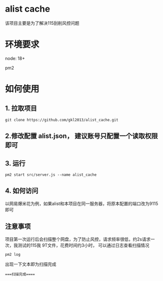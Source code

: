 # alist cache

该项目主要是为了解决115刮削风控问题

# 环境要求

node: 18+

pm2

# 如何使用

## 1. 拉取项目

```angular2html
git clone https://github.com/gkl2013/alist_cache.git
```

## 2.修改配置 alist.json， 建议账号只配置一个读取权限即可

## 3. 运行

```angular2html
pm2 start src/server.js --name alist_cache
```
## 4. 如何访问

以网易爆米花为例，如果alist和本项目在同一服务器，将原本配置的端口改为9115即可

## 注意事项

项目第一次运行后会扫描整个网盘，为了防止风控，请求频率很低，约2s请求一次，我测试的115我 9T文件，花费时间约3小时， 可以通过日志查看扫描情况

```angular2html
pm2 log
```

出现一下文本即为扫描完成
```angular2html
===扫描完成====
```

